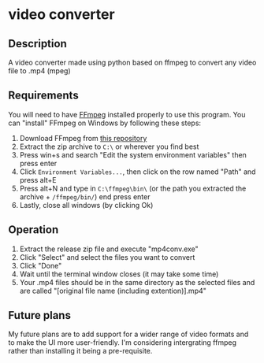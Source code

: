 # video converter

Description
---

A video converter made using python based on ffmpeg to convert any video file to .mp4 (mpeg)

Requirements
---

You will need to have [FFmpeg](https://ffmpeg.org/) installed properly to use this program.
You can "install" FFmpeg on Windows by following these steps:

  1. Download FFmpeg from [this repository](https://github.com/BtbN/FFmpeg-Builds/releases)
  2. Extract the zip archive to `C:\` or wherever you find best
  3. Press win+s and search "Edit the system environment variables" then press enter
  4. Click `Environment Variables...`, then click on the row named "Path" and press alt+E
  5. Press alt+N and type in `C:\ffmpeg\bin\` (or the path you extracted the archive + `/ffmpeg/bin/`) end press enter
  6. Lastly, close all windows (by clicking Ok)

Operation
---

1. Extract the release zip file and execute "mp4conv.exe"
2. Click "Select" and select the files you want to convert
3. Click "Done"
4. Wait until the terminal window closes (it may take some time)
5. Your .mp4 files should be in the same directory as the selected files and are called "[original file name (including extention)].mp4"

Future plans
---

My future plans are to add support for a wider range of video formats and to make the UI more user-friendly. I'm considering intergrating ffmpeg rather than installing it being a pre-requisite.
